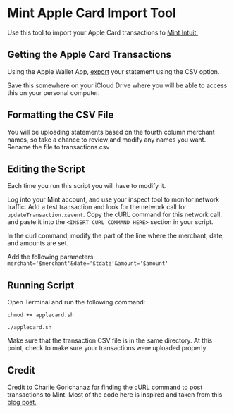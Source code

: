 # Mint Apple Card Import Tool
Use this tool to import your Apple Card transactions to [Mint Intuit.](https://www.mint.com/)

## Getting the Apple Card Transactions
Using the Apple Wallet App, [export](https://www.macworld.com/article/3515004/how-to-export-your-apple-card-monthly-transactions-in-csv-or-ofx-format.html) your statement using the CSV option.

Save this somewhere on your iCloud Drive where you will be able to access this on your personal computer.

## Formatting the CSV File
You will be uploading statements based on the fourth column merchant names, so take a chance to review and modify any names you want.
Rename the file to transactions.csv

## Editing the Script
Each time you run this script you will have to modify it. 

Log into your Mint account, and use your inspect tool to monitor network traffic. Add a test transaction and look for the network call for `updateTransaction.xevent`. Copy the cURL command for this network call, and paste it into the `<INSERT CURL COMMAND HERE>` section in your script.

In the curl command, modify the part of the line where the merchant, date, and amounts are set. 

Add the following parameters:
`merchant='$merchant'&date='$tdate'&amount='$amount'`

## Running Script
Open Terminal and run the following command:

`chmod +x applecard.sh`

`./applecard.sh`

Make sure that the transaction CSV file is in the same directory. At this point, check to make sure your transactions were uploaded properly.

## Credit
Credit to Charlie Gorichanaz for finding the cURL command to post transactions to Mint. Most of the code here is inspired and taken from this [blog post.](https://votecharlie.com/blog/2017/06/mint-batch-transaction-import-hack.html)
